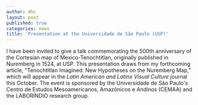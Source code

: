 ```yaml
---
author: dhc 
layout: post
published: true
categories: news
title: 'Presentation at the Universidade de São Paulo (USP)'
---
```


I have been invited to give a talk commemorating the 500th anniversary of the Cortesian map of Mexico-Tenochtitlan, originally published in Nuremberg in 1524, at USP. This presentation draws from my forthcoming article, "Tenochtitlan Imagined: New Hypotheses on the Nuremberg Map," which will appear in the *Latin American and Latinx Visual Culture* journal this October. The event is sponsored by the Universidade de São Paulo's Centro de Estudos Mesoamericanos, Amazônicos e Andinos (CEMAA) and the LABORÍNDIO research group.

<!DOCTYPE html>
<html lang="en">
<head>
    <meta charset="UTF-8">
    <meta name="viewport" content="width=device-width, initial-scale=1.0">
    <title>Bilingual Lecture Event - Tachyons</title>
    <link rel="stylesheet" href="https://cdnjs.cloudflare.com/ajax/libs/tachyons/4.12.0/tachyons.min.css">
    <style>
        /* Custom styles for effects not available in Tachyons */
        .box-shadow-custom {
            box-shadow: 8px 8px 0px black;
        }
        
        .box-shadow-hover:hover {
            transform: translate(-4px, -4px);
            box-shadow: 12px 12px 0px black;
        }
        
        .transition-custom {
            transition: all 0.3s ease;
        }
        
        .serif-font {
            font-family: Georgia, 'Times New Roman', Times, serif;
        }
        
        .letter-spacing-wide {
            letter-spacing: 2px;
        }
        
        .letter-spacing-normal {
            letter-spacing: 1px;
        }
    </style>
</head>
<body class="bg-near-white">
    <div class="flex justify-center items-center min-vh-100 pa3">
        <div class="bg-white ba b--black bw3 mw6 w-100 pa4 box-shadow-custom box-shadow-hover transition-custom">
            
            <!-- Event Title -->
            <div class="f3 fw7 ttu letter-spacing-wide tc mb3 pb3 bb bw2 b--black">
                Bilingual Lecture
            </div>
            
            <!-- Event Details -->
            <div class="mb4">
                <div class="flex items-start mb3 f5">
                    <div class="fw7 ttu letter-spacing-normal f6 w3 mr3">Date:</div>
                    <div class="flex-auto">August 28, 2025 (Thursday), 10:30 AM</div>
                </div>
                
                <div class="flex items-start mb3 f5">
                    <div class="fw7 ttu letter-spacing-normal f6 w3 mr3">Location:</div>
                    <div class="flex-auto">Video Room (History Department), FFLCH-USP<br>
                    Av. Prof. Lineu Prestes, 338 - Butantã<br>
                    São Paulo - SP, 05508-000</div>
                </div>
            </div>
            

        </div>
    </div>
</body>
</html>
